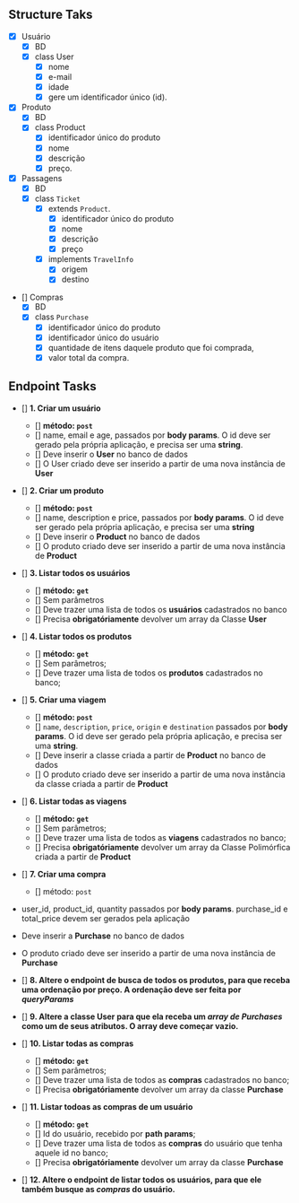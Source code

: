 ## Structure Taks
- [x] Usuário
    - [x] BD
    - [x] class User
        - [x] nome
        - [x] e-mail
        - [x] idade
        - [x] gere um identificador único (id).

- [x] Produto
    - [x] BD
    - [x] class Product
        - [x] identificador único do produto
        - [x] nome
        - [x] descrição
        - [x] preço.

- [x] Passagens
    - [x] BD
    - [x] class `Ticket`
        - [x] extends `Product`.
            - [x] identificador único do produto
            - [x] nome
            - [x] descrição
            - [x] preço
        - [x] implements `TravelInfo` 
            - [x] origem
            - [x] destino

- [] Compras
    - [x] BD
    - [x] class `Purchase`
        - [x] identificador único do produto
        - [x] identificador único do usuário
        - [x] quantidade de itens daquele produto que foi comprada,
        - [x] valor total da compra. 

## Endpoint Tasks
- [] **1. Criar um usuário**
    - [] **método: `post`**
    - [] name, email e age, passados por **body params**. O id deve ser gerado pela própria aplicação, e precisa ser uma **string**.
    - [] Deve inserir o **User** no banco de dados
    - [] O User criado deve ser inserido a partir de uma nova instância de **User**

- [] **2. Criar um produto**
    - [] **método: `post`**
    - [] name, description e price, passados por **body params**. O id deve ser gerado pela própria aplicação, e precisa ser uma **string**
    - [] Deve inserir o **Product** no banco de dados
    - [] O produto criado deve ser inserido a partir de uma nova instância de **Product**

- [] **3. Listar todos os usuários**
    - [] **método: `get`**
    - [] Sem parâmetros
    - [] Deve trazer uma lista de todos os **usuários** cadastrados no banco
    - [] Precisa **obrigatóriamente** devolver um array da Classe **User**

- [] **4. Listar todos os produtos**
    - [] **método: `get`**
    - [] Sem parâmetros;
    - [] Deve trazer uma lista de todos os **produtos** cadastrados no banco;

- [] **5. Criar uma viagem**
    - [] **método: `post`**
    - [] `name`, `description`, `price`, `origin` e `destination` passados por **body params**. O id deve ser gerado pela própria aplicação, e precisa ser uma **string**.
    - [] Deve inserir a classe criada a partir de **Product** no banco de dados
    - [] O produto criado deve ser inserido a partir de uma nova instância da classe criada a partir de **Product**

- [] **6. Listar todas as viagens**
    - [] **método: `get`**
    - [] Sem parâmetros;
    - [] Deve trazer uma lista de todos as **viagens** cadastrados no banco;
    - [] Precisa **obrigatóriamente** devolver um array da Classe Polimórfica criada a partir de **Product**

- [] **7. Criar uma compra**
    - [] método: `post`
- user_id, product_id, quantity passados por **body params**. purchase_id e total_price devem ser gerados pela aplicação
- Deve inserir a **Purchase** no banco de dados
- O produto criado deve ser inserido a partir de uma nova instância de **Purchase**

- [] **8. Altere o endpoint de busca de todos os produtos, para que receba uma ordenação por preço. A ordenação deve ser feita por *queryParams***

- [] **9. Altere a classe **User** para que ela receba um *array de Purchases* como um de seus atributos. O array deve começar vazio.**

- [] **10. Listar todas as compras**
    - [] **método: `get`**
    - [] Sem parâmetros;
    - [] Deve trazer uma lista de todos as **compras** cadastrados no banco;
    - [] Precisa **obrigatóriamente** devolver um array da classe **Purchase**

- [] **11. Listar todoas as compras de um usuário**
    - [] **método: `get`**
    - [] Id do usuário, recebido por **path params**;
    - [] Deve trazer uma lista de todos as **compras** do usuário que tenha aquele id no banco;
    - [] Precisa **obrigatóriamente** devolver um array da classe **Purchase**

- [] **12. Altere o endpoint de listar todos os usuários, para que ele também busque as *compras* do usuário.**